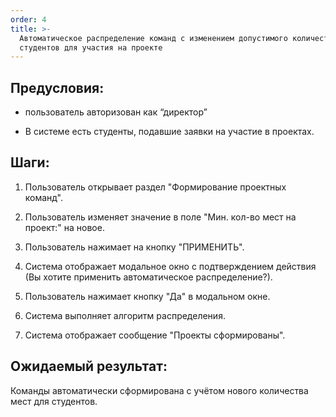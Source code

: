 ```yaml
---
order: 4
title: >-
  Автоматическое распределение команд с изменением допустимого количества
  студентов для участия на проекте
---
```


## Предусловия:

-  пользователь авторизован как “директор”

-  В системе есть студенты, подавшие заявки на участие в проектах.

## Шаги:

1. Пользователь открывает раздел "Формирование проектных команд".

2. Пользователь изменяет значение в поле "Мин. кол-во мест на проект:" на новое.

3. Пользователь нажимает на кнопку "ПРИМЕНИТЬ".

4. Система отображает модальное окно с подтверждением действия (Вы хотите применить автоматическое распределение?).

5. Пользователь нажимает кнопку "Да" в модальном окне.

6. Система выполняет алгоритм распределения.

7. Система отображает сообщение "Проекты сформированы".

## Ожидаемый результат:

Команды автоматически сформирована с учётом нового количества мест для студентов.